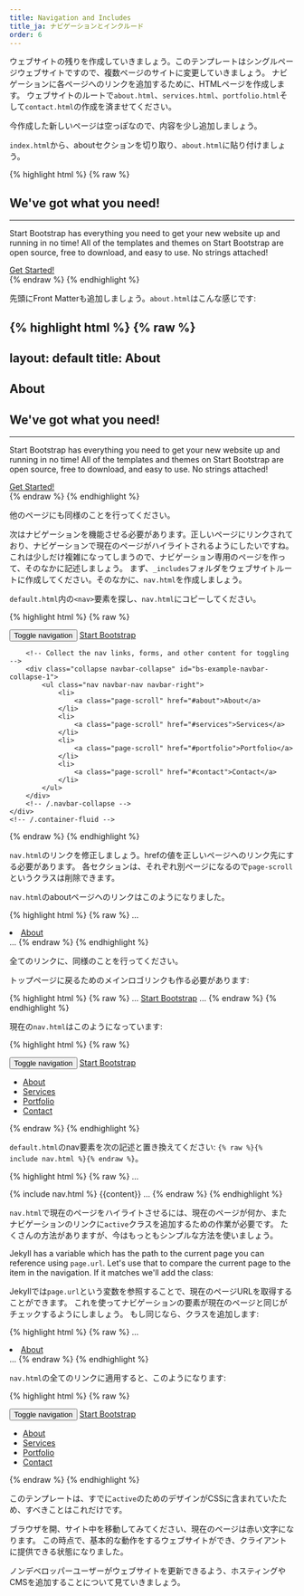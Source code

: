 ```yaml
---
title: Navigation and Includes
title_ja: ナビゲーションとインクルード
order: 6
---
```


ウェブサイトの残りを作成していきましょう。このテンプレートはシングルページウェブサイトですので、複数ページのサイトに変更していきましょう。
ナビゲーションに各ページへのリンクを追加するために、HTMLページを作成します。
ウェブサイトのルートで`about.html`、`services.html`、`portfolio.html`そして`contact.html`の作成を済ませてください。

今作成した新しいページは空っぽなので、内容を少し追加しましょう。

`index.html`から、aboutセクションを切り取り、`about.html`に貼り付けましょう。

{% highlight html %}
{% raw %}
<section class="bg-primary" id="about">
  <div class="container">
    <div class="row">
      <div class="col-lg-8 col-lg-offset-2 text-center">
        <h2 class="section-heading">We've got what you need!</h2>
        <hr class="light">
        <p class="text-faded">Start Bootstrap has everything you need to get your new website up and running in no time! All of the templates and themes on Start Bootstrap are open source, free to download, and easy to use. No strings attached!</p>
        <a href="#" class="btn btn-default btn-xl">Get Started!</a>
      </div>
    </div>
  </div>
</section>
{% endraw %}
{% endhighlight %}

先頭にFront Matterも追加しましょう。`about.html`はこんな感じです:

{% highlight html %}
{% raw %}
---
layout: default
title: About
---
<section class="bg-dark">
  <div class="text-center">
    <h1>About</h1>
  </div>
</section>

<section class="bg-primary" id="about">
  <div class="container">
    <div class="row">
      <div class="col-lg-8 col-lg-offset-2 text-center">
        <h2 class="section-heading">We&#39;ve got what you need!</h2>
        <hr class="light">
        <p class="text-faded">Start Bootstrap has everything you need to get your new website up and running in no time! All of the templates and themes on Start Bootstrap are open source, free to download, and easy to use. No strings attached!</p>
        <a href="#" class="btn btn-default btn-xl">Get Started!</a>
      </div>
    </div>
  </div>
</section>
{% endraw %}
{% endhighlight %}

他のページにも同様のことを行ってください。

次はナビゲーションを機能させる必要があります。正しいページにリンクされており、ナビゲーションで現在のページがハイライトされるようにしたいですね。
これは少しだけ複雑になってしまうので、ナビゲーション専用のページを作って、そのなかに記述しましょう。
まず、`_includes`フォルダをウェブサイトルートに作成してください。そのなかに、`nav.html`を作成しましょう。

`default.html`内の`<nav>`要素を探し、`nav.html`にコピーしてください。

{% highlight html %}
{% raw %}
<nav id="mainNav" class="navbar navbar-default navbar-fixed-top">
    <div class="container-fluid">
        <!-- Brand and toggle get grouped for better mobile display -->
        <div class="navbar-header">
            <button type="button" class="navbar-toggle collapsed" data-toggle="collapse" data-target="#bs-example-navbar-collapse-1">
                <span class="sr-only">Toggle navigation</span>
                <span class="icon-bar"></span>
                <span class="icon-bar"></span>
                <span class="icon-bar"></span>
            </button>
            <a class="navbar-brand page-scroll" href="#page-top">Start Bootstrap</a>
        </div>

        <!-- Collect the nav links, forms, and other content for toggling -->
        <div class="collapse navbar-collapse" id="bs-example-navbar-collapse-1">
            <ul class="nav navbar-nav navbar-right">
                <li>
                    <a class="page-scroll" href="#about">About</a>
                </li>
                <li>
                    <a class="page-scroll" href="#services">Services</a>
                </li>
                <li>
                    <a class="page-scroll" href="#portfolio">Portfolio</a>
                </li>
                <li>
                    <a class="page-scroll" href="#contact">Contact</a>
                </li>
            </ul>
        </div>
        <!-- /.navbar-collapse -->
    </div>
    <!-- /.container-fluid -->
</nav>
{% endraw %}
{% endhighlight %}

`nav.html`のリンクを修正しましょう。hrefの値を正しいページヘのリンク先にする必要があります。
各セクションは、それぞれ別ページになるので`page-scroll`というクラスは削除できます。

`nav.html`のaboutページヘのリンクはこのようになりました。

{% highlight html %}
{% raw %}
...
<li>
    <a href="/about.html">About</a>
</li>
...
{% endraw %}
{% endhighlight %}

全てのリンクに、同様のことを行ってください。

トップページに戻るためのメインロゴリンクも作る必要があります:

{% highlight html %}
{% raw %}
...
<a class="navbar-brand" href="/">Start Bootstrap</a>
...
{% endraw %}
{% endhighlight %}

現在の`nav.html`はこのようになっています:

{% highlight html %}
{% raw %}
<nav id="mainNav" class="navbar navbar-default navbar-fixed-top">
  <div class="container-fluid">
    <!-- Brand and toggle get grouped for better mobile display -->
    <div class="navbar-header">
      <button type="button" class="navbar-toggle collapsed" data-toggle="collapse" data-target="#bs-example-navbar-collapse-1">
        <span class="sr-only">Toggle navigation</span>
        <span class="icon-bar"></span>
        <span class="icon-bar"></span>
        <span class="icon-bar"></span>
      </button>
      <a class="navbar-brand" href="/">Start Bootstrap</a>
    </div>
    <!-- Collect the nav links, forms, and other content for toggling -->
    <div class="collapse navbar-collapse" id="bs-example-navbar-collapse-1">
      <ul class="nav navbar-nav navbar-right">
        <li>
          <a href="/about.html">About</a>
        </li>
        <li>
          <a href="/services.html">Services</a>
        </li>
        <li>
          <a href="/portfolio.html">Portfolio</a>
        </li>
        <li>
          <a href="/contact.html">Contact</a>
        </li>
      </ul>
    </div>
    <!-- /.navbar-collapse -->
  </div>
  <!-- /.container-fluid -->
</nav>
{% endraw %}
{% endhighlight %}

`default.html`のnav要素を次の記述と置き換えてください: `{% raw %}{% include nav.html %}{% endraw %}`。

{% highlight html %}
{% raw %}
...
<body id="page-top">
  {% include nav.html %}
  {{content}}
  <!-- jQuery -->
  <script src="/js/jquery.js"></script>
  <!-- Bootstrap Core JavaScript -->
  <script src="/js/bootstrap.min.js"></script>
  <!-- Plugin JavaScript -->
  <script src="/js/jquery.easing.min.js"></script>
  <script src="/js/jquery.fittext.js"></script>
  <script src="/js/wow.min.js"></script>
  <!-- Custom Theme JavaScript -->
  <script src="/js/creative.js"></script>
</body>
...
{% endraw %}
{% endhighlight %}

`nav.html`で現在のページをハイライトさせるには、現在のページが何か、またナビゲーションのリンクに`active`クラスを追加するための作業が必要です。
たくさんの方法がありますが、今はもっともシンプルな方法を使いましょう。

Jekyll has a variable which has the path to the current page you can reference using `page.url`. Let's use that to compare the current page to the item in the navigation. If it matches we'll add the class:

Jekyllでは`page.url`という変数を参照することで、現在のページURLを取得することができます。
これを使ってナビゲーションの要素が現在のページと同じがチェックするようにしましょう。
もし同じなら、クラスを追加します:

{% highlight html %}
{% raw %}
...
<li {% if page.url == '/about.html' %} class="active" {% endif %}>
  <a href="/about.html">About</a>
</li>
...
{% endraw %}
{% endhighlight %}

`nav.html`の全てのリンクに適用すると、このようになります:

{% highlight html %}
{% raw %}
<nav id="mainNav" class="navbar navbar-default navbar-fixed-top">
  <div class="container-fluid">
    <!-- Brand and toggle get grouped for better mobile display -->
    <div class="navbar-header">
      <button type="button" class="navbar-toggle collapsed" data-toggle="collapse" data-target="#bs-example-navbar-collapse-1">
      <span class="sr-only">Toggle navigation</span>
      <span class="icon-bar"></span>
      <span class="icon-bar"></span>
      <span class="icon-bar"></span>
      </button>
      <a class="navbar-brand" href="/">Start Bootstrap</a>
    </div>
    <!-- Collect the nav links, forms, and other content for toggling -->
    <div class="collapse navbar-collapse" id="bs-example-navbar-collapse-1">
      <ul class="nav navbar-nav navbar-right">
        <li {% if page.url == '/about.html' %} class="active" {% endif %}>
          <a href="/about.html">About</a>
        </li>
        <li {% if page.url == '/services.html' %} class="active" {% endif %}>
          <a href="/services.html">Services</a>
        </li>
        <li {% if page.url == '/portfolio.html' %} class="active" {% endif %}>
          <a href="/portfolio.html">Portfolio</a>
        </li>
        <li {% if page.url == '/contact.html' %} class="active" {% endif %}>
          <a href="/contact.html">Contact</a>
        </li>
      </ul>
    </div>
    <!-- /.navbar-collapse -->
  </div>
  <!-- /.container-fluid -->
</nav>
{% endraw %}
{% endhighlight %}

このテンプレートは、すでに`active`のためのデザインがCSSに含まれていたため、すべきことはこれだけです。

ブラウザを開、サイト中を移動してみてください、現在のページは赤い文字になります。
この時点で、基本的な動作をするウェブサイトができ、クライアントに提供できる状態になりました。

ノンデベロッパーユーザーがウェブサイトを更新できるよう、ホスティングやCMSを追加することについて見ていきましょう。
